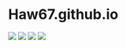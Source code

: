 # Haw67.github.io
![](https://www.essence.com/wp-content/uploads/2016/12/1481579907/IMG_8283.GIF?width=600)
![](https://res.cloudinary.com/teepublic/image/private/s--RVH0XA8Q--/t_Preview/b_rgb:eae0c7,c_limit,f_jpg,h_630,q_90,w_630/v1482253391/production/designs/972453_1.jpg)
![](https://files.hodoor.world/main/370a96a3-cc0c-4834-b3cb-207b44ba4820.jpg)
![](https://wallpapercave.com/wp/wp10416669.jpg)
